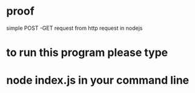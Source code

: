 # proof
simple POST -GET request from http request in nodejs 
# to run this program please type 
# node index.js in your command line
